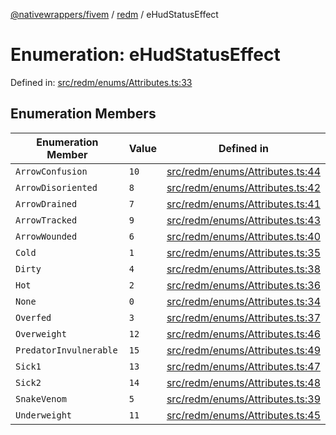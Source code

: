 [@nativewrappers/fivem](../../README.md) / [redm](../README.md) / eHudStatusEffect

# Enumeration: eHudStatusEffect

Defined in: [src/redm/enums/Attributes.ts:33](https://github.com/nativewrappers/nativewrappers/blob/fae5ced8514b2702c9e091cb4666009f585dc560/src/redm/enums/Attributes.ts#L33)

## Enumeration Members

| Enumeration Member | Value | Defined in |
| ------ | ------ | ------ |
| <a id="arrowconfusion"></a> `ArrowConfusion` | `10` | [src/redm/enums/Attributes.ts:44](https://github.com/nativewrappers/nativewrappers/blob/fae5ced8514b2702c9e091cb4666009f585dc560/src/redm/enums/Attributes.ts#L44) |
| <a id="arrowdisoriented"></a> `ArrowDisoriented` | `8` | [src/redm/enums/Attributes.ts:42](https://github.com/nativewrappers/nativewrappers/blob/fae5ced8514b2702c9e091cb4666009f585dc560/src/redm/enums/Attributes.ts#L42) |
| <a id="arrowdrained"></a> `ArrowDrained` | `7` | [src/redm/enums/Attributes.ts:41](https://github.com/nativewrappers/nativewrappers/blob/fae5ced8514b2702c9e091cb4666009f585dc560/src/redm/enums/Attributes.ts#L41) |
| <a id="arrowtracked"></a> `ArrowTracked` | `9` | [src/redm/enums/Attributes.ts:43](https://github.com/nativewrappers/nativewrappers/blob/fae5ced8514b2702c9e091cb4666009f585dc560/src/redm/enums/Attributes.ts#L43) |
| <a id="arrowwounded"></a> `ArrowWounded` | `6` | [src/redm/enums/Attributes.ts:40](https://github.com/nativewrappers/nativewrappers/blob/fae5ced8514b2702c9e091cb4666009f585dc560/src/redm/enums/Attributes.ts#L40) |
| <a id="cold"></a> `Cold` | `1` | [src/redm/enums/Attributes.ts:35](https://github.com/nativewrappers/nativewrappers/blob/fae5ced8514b2702c9e091cb4666009f585dc560/src/redm/enums/Attributes.ts#L35) |
| <a id="dirty"></a> `Dirty` | `4` | [src/redm/enums/Attributes.ts:38](https://github.com/nativewrappers/nativewrappers/blob/fae5ced8514b2702c9e091cb4666009f585dc560/src/redm/enums/Attributes.ts#L38) |
| <a id="hot"></a> `Hot` | `2` | [src/redm/enums/Attributes.ts:36](https://github.com/nativewrappers/nativewrappers/blob/fae5ced8514b2702c9e091cb4666009f585dc560/src/redm/enums/Attributes.ts#L36) |
| <a id="none"></a> `None` | `0` | [src/redm/enums/Attributes.ts:34](https://github.com/nativewrappers/nativewrappers/blob/fae5ced8514b2702c9e091cb4666009f585dc560/src/redm/enums/Attributes.ts#L34) |
| <a id="overfed"></a> `Overfed` | `3` | [src/redm/enums/Attributes.ts:37](https://github.com/nativewrappers/nativewrappers/blob/fae5ced8514b2702c9e091cb4666009f585dc560/src/redm/enums/Attributes.ts#L37) |
| <a id="overweight"></a> `Overweight` | `12` | [src/redm/enums/Attributes.ts:46](https://github.com/nativewrappers/nativewrappers/blob/fae5ced8514b2702c9e091cb4666009f585dc560/src/redm/enums/Attributes.ts#L46) |
| <a id="predatorinvulnerable"></a> `PredatorInvulnerable` | `15` | [src/redm/enums/Attributes.ts:49](https://github.com/nativewrappers/nativewrappers/blob/fae5ced8514b2702c9e091cb4666009f585dc560/src/redm/enums/Attributes.ts#L49) |
| <a id="sick1"></a> `Sick1` | `13` | [src/redm/enums/Attributes.ts:47](https://github.com/nativewrappers/nativewrappers/blob/fae5ced8514b2702c9e091cb4666009f585dc560/src/redm/enums/Attributes.ts#L47) |
| <a id="sick2"></a> `Sick2` | `14` | [src/redm/enums/Attributes.ts:48](https://github.com/nativewrappers/nativewrappers/blob/fae5ced8514b2702c9e091cb4666009f585dc560/src/redm/enums/Attributes.ts#L48) |
| <a id="snakevenom"></a> `SnakeVenom` | `5` | [src/redm/enums/Attributes.ts:39](https://github.com/nativewrappers/nativewrappers/blob/fae5ced8514b2702c9e091cb4666009f585dc560/src/redm/enums/Attributes.ts#L39) |
| <a id="underweight"></a> `Underweight` | `11` | [src/redm/enums/Attributes.ts:45](https://github.com/nativewrappers/nativewrappers/blob/fae5ced8514b2702c9e091cb4666009f585dc560/src/redm/enums/Attributes.ts#L45) |
